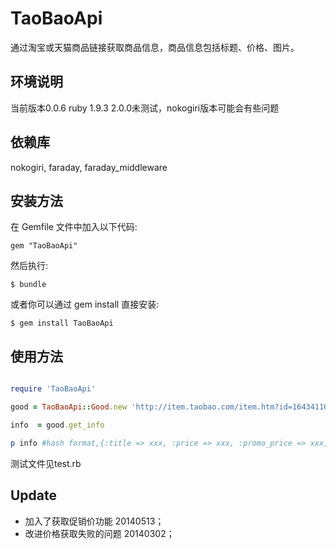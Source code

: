 # TaoBaoApi

通过淘宝或天猫商品链接获取商品信息，商品信息包括标题、价格、图片。

## 环境说明
当前版本0.0.6 ruby 1.9.3  2.0.0未测试，nokogiri版本可能会有些问题

## 依赖库
nokogiri, faraday, faraday_middleware

## 安装方法

在 Gemfile 文件中加入以下代码:

    gem "TaoBaoApi"

然后执行:

    $ bundle

或者你可以通过 gem install 直接安装:

    $ gem install TaoBaoApi

## 使用方法

```ruby

require 'TaoBaoApi'

good = TaoBaoApi::Good.new 'http://item.taobao.com/item.htm?id=16434110195'

info  = good.get_info

p info #hash format,{:title => xxx, :price => xxx, :promo_price => xxx, :images => [], :url => url}

```
测试文件见test.rb

## Update
* 加入了获取促销价功能 20140513；
* 改进价格获取失败的问题 20140302；